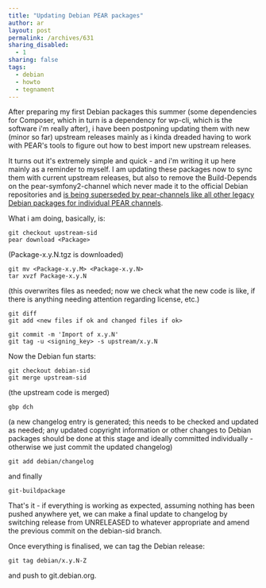 ```yaml
---
title: "Updating Debian PEAR packages"
author: ar
layout: post
permalink: /archives/631
sharing_disabled:
  - 1
sharing: false
tags:
  - debian
  - howto
  - tegnament
---
```

After preparing my first Debian packages this summer (some dependencies for
Composer, which in turn is a dependency for wp-cli, which is the software i'm
really after), i have been postponing updating them with new (minor so far)
upstream releases mainly as i kinda dreaded having to work with PEAR's tools to
figure out how to best import new upstream releases.

It turns out it's extremely simple and quick - and i'm writing it up here
mainly as a reminder to myself. I am updating these packages now to sync them
with current upstream releases, but also to remove the Build-Depends on the
pear-symfony2-channel which never made it to the official Debian repositories
and [is being superseded by pear-channels like all other legacy Debian packages
for individual PEAR
channels](https://lists.alioth.debian.org/pipermail/pkg-php-pear/2013-October/001782.html).

What i am doing, basically, is:

    git checkout upstream-sid
    pear download <Package>

(Package-x.y.N.tgz is downloaded)

    git mv <Package-x.y.M> <Package-x.y.N>
    tar xvzf Package-x.y.N

(this overwrites files as needed; now we check what the new
code is like, if there is anything needing attention regarding
license, etc.)

    git diff
    git add <new files if ok and changed files if ok>

    git commit -m 'Import of x.y.N'
    git tag -u <signing_key> -s upstream/x.y.N

Now the Debian fun starts:

    git checkout debian-sid
    git merge upstream-sid

(the upstream code is merged)

    gbp dch

(a new changelog entry is generated; this needs to be checked and updated as
needed; any updated copyright information or other changes to Debian packages
should be done at this stage and ideally committed individually - otherwise
we just commit the updated changelog)

    git add debian/changelog

and finally

    git-buildpackage

That's it - if everything is working as expected, assuming nothing has been
pushed anywhere yet, we can make a final update to changelog by switching
release from UNRELEASED to whatever appropriate and amend the previous commit
on the debian-sid branch.

Once everything is finalised, we can tag the Debian release:

    git tag debian/x.y.N-Z

and push to git.debian.org.
